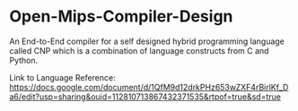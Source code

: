 # Open-Mips-Compiler-Design
An End-to-End compiler for a self designed hybrid programming language called CNP which is a combination of language constructs from C and Python.

Link to Language Reference: https://docs.google.com/document/d/1QfM9d12drkPHz653wZXF4rBirlKf_Da6/edit?usp=sharing&ouid=112810713867432371535&rtpof=true&sd=true
